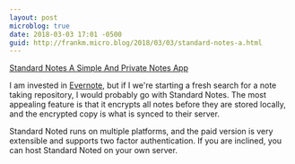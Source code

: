 ```yaml
---
layout: post
microblog: true
date: 2018-03-03 17:01 -0500
guid: http://frankm.micro.blog/2018/03/03/standard-notes-a.html
---
```

[Standard Notes A Simple And Private Notes App](https://standardnotes.org/)

I am invested in [Evernote](https://evernote.com/), but if I we're starting a fresh search for a note taking repository, I would probably go with Standard Notes. The most appealing feature is that it encrypts all notes before they are stored locally, and the encrypted copy is what is synced to their server. 

Standard Noted runs on multiple platforms, and the paid version is very extensible and supports two factor authentication. If you are inclined, you can host Standard Noted on your own server. 
